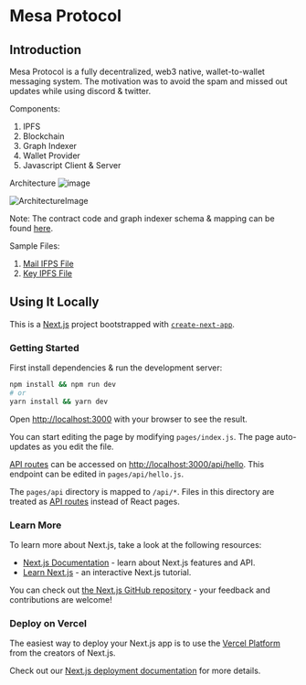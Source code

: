 # Mesa Protocol

## Introduction

Mesa Protocol is a fully decentralized, web3 native, wallet-to-wallet messaging system.
The motivation was to avoid the spam and missed out updates while using discord & twitter.

Components:

1. IPFS
2. Blockchain
3. Graph Indexer
4. Wallet Provider
5. Javascript Client & Server

Architecture
![image](https://user-images.githubusercontent.com/113618460/190589729-f8bedfb9-06e5-4519-a5b2-5b77194138fb.png)


![ArchitectureImage](https://github.com/vintageplayer/Mesa-Protocol/blob/master/docs/images/HighFyMeWeb3.png?raw=true)

Note: The contract code and graph indexer schema & mapping can be found [here](https://github.com/vintageplayer/Mesa-Protocol-graph).

Sample Files:

1. [Mail IFPS File](https://bafybeic5zyqu332obv3rvfvtex3wfgx5ipknxdgz4hzmemkw7vuxz5k4ku.ipfs.dweb.link)
2. [Key IPFS File](https://bafybeibg4hlpyosc7iswtzch5kjhdxss3r526r6ywvlykt2osynxjgjp5e.ipfs.dweb.link)

## Using It Locally

This is a [Next.js](https://nextjs.org/) project bootstrapped with [`create-next-app`](https://github.com/vercel/next.js/tree/canary/packages/create-next-app).

### Getting Started

First install dependencies & run the development server:

```bash
npm install && npm run dev
# or
yarn install && yarn dev
```

Open [http://localhost:3000](http://localhost:3000) with your browser to see the result.

You can start editing the page by modifying `pages/index.js`. The page auto-updates as you edit the file.

[API routes](https://nextjs.org/docs/api-routes/introduction) can be accessed on [http://localhost:3000/api/hello](http://localhost:3000/api/hello). This endpoint can be edited in `pages/api/hello.js`.

The `pages/api` directory is mapped to `/api/*`. Files in this directory are treated as [API routes](https://nextjs.org/docs/api-routes/introduction) instead of React pages.

### Learn More

To learn more about Next.js, take a look at the following resources:

- [Next.js Documentation](https://nextjs.org/docs) - learn about Next.js features and API.
- [Learn Next.js](https://nextjs.org/learn) - an interactive Next.js tutorial.

You can check out [the Next.js GitHub repository](https://github.com/vercel/next.js/) - your feedback and contributions are welcome!

### Deploy on Vercel

The easiest way to deploy your Next.js app is to use the [Vercel Platform](https://vercel.com/new?utm_medium=default-template&filter=next.js&utm_source=create-next-app&utm_campaign=create-next-app-readme) from the creators of Next.js.

Check out our [Next.js deployment documentation](https://nextjs.org/docs/deployment) for more details.
